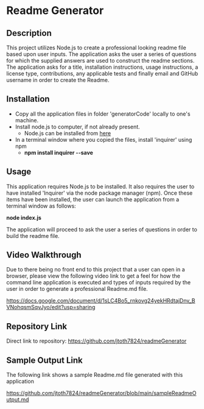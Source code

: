 # Readme Generator

## Description

This project utilizes Node.js to create a professional looking readme file based upon user inputs.  The application asks the user a series of questions for which the supplied answers are used to construct the readme sections.  The application asks for a title, installation instructions, usage instructions, a license type, contributions, any applicable tests and finally email and GitHub username in order to create the Readme.

## Installation

* Copy all the application files in folder 'generatorCode' locally to one's machine.
* Install node.js to computer, if not already present.
    * Node.js can be installed from [here](https://nodejs.org/en/)
* In a terminal window where you copied the files, install 'inquirer' using npm
    * **npm install inquirer --save**

## Usage

This application requires Node.js to be installed.  It also requires the user to have installed 'Inquirer' via the node package manager (npm).  Once these items have been installed, the user can launch the application from a terminal window as follows:

**node index.js**

The application will proceed to ask the user a series of questions in order to build the readme file.

## Video Walkthrough

Due to there being no front end to this project that a user can open in a browser, please view the following video link to get a feel for how the command line application is executed and types of inputs required by the user in order to generate a professional Readme.md file.

https://docs.google.com/document/d/1sLC4Bo5_rnkovg24yekHRdtajDnv_BVNohqsmSqvJyo/edit?usp=sharing

## Repository Link

Direct link to repository:  https://github.com/jtoth7824/readmeGenerator

## Sample Output Link

The following link shows a sample Readme.md file generated with this application

https://github.com/jtoth7824/readmeGenerator/blob/main/sampleReadmeOutput.md